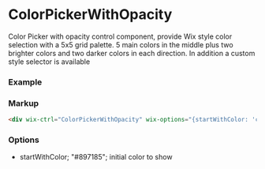# ColorPickerWithOpacity

Color Picker with opacity control component, provide Wix style color selection with a 5x5 grid palette. 5 main colors in the middle plus two brighter colors and two darker colors in each direction. In addition a custom style selector is available

### Example

### Markup
```html
<div wix-ctrl="ColorPickerWithOpacity" wix-options="{startWithColor: 'color-3'}"></div>
```

### Options

* startWithColor; "#897185"; initial color to show
